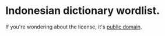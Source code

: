 # Indonesian dictionary wordlist.

If you're wondering about the license, it's [public domain](http://creativecommons.org/licenses/publicdomain/).


